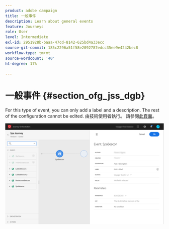 ```yaml
---
product: adobe campaign
title: 一般事件
description: Learn about general events
feature: Journeys
role: User
level: Intermediate
exl-id: 2951928b-baaa-47cd-8142-625bd4a33ecc
source-git-commit: 185c2296a51f58e2092787edcc35ee9e4242bec8
workflow-type: tm+mt
source-wordcount: '40'
ht-degree: 17%

---
```


# 一般事件 {#section_ofg_jss_dgb}

For this type of event, you can only add a label and a description. The rest of the configuration cannot be edited. 由技術使用者執行。 請參閱[此頁面](../event/about-events.md)。

![](../assets/general-events.png)
